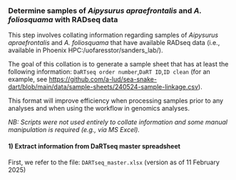 ### Determine samples of <i>Aipysurus apraefrontalis</i> and <i>A. foliosquama</i> with RADseq data

This step involves collating information regarding samples of <i>Aipysurus apraefrontalis</i> and <i>A. foliosquama</i> that have available RADseq data (i.e., available in Phoenix HPC:/uofaresstor/sanders_lab/).<br>

The goal of this collation is to generate a sample sheet that has at least the following information: `DaRTseq order number`,`DaRT ID`,`ID clean` (for an example, see https://github.com/a-lud/sea-snake-dart/blob/main/data/sample-sheets/240524-sample-linkage.csv).<br>

This format will improve efficiency when processing samples prior to any analyses and when using the workflow in genomics analyses.<br>

<i>NB: Scripts were not used entirely to collate information and some manual manipulation is required (e.g., via MS Excel).</i><br>

#### 1) Extract information from DaRTseq master spreadsheet
First, we refer to the file: `DARTseq_master.xlsx` (version as of 11 February 2025)